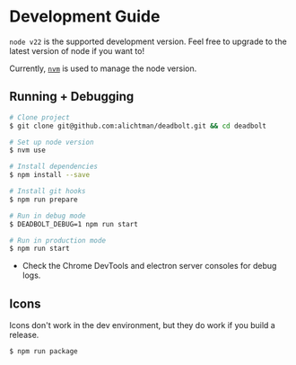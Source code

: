 # Development Guide

`node v22` is the supported development version. Feel free to upgrade to the latest version of node if you want to!

Currently, [`nvm`](https://github.com/nvm-sh/nvm#nvmrc) is used to manage the node version.

## Running + Debugging

```bash
# Clone project
$ git clone git@github.com:alichtman/deadbolt.git && cd deadbolt

# Set up node version
$ nvm use

# Install dependencies
$ npm install --save

# Install git hooks
$ npm run prepare

# Run in debug mode
$ DEADBOLT_DEBUG=1 npm run start

# Run in production mode
$ npm run start
```

- Check the Chrome DevTools and electron server consoles for debug logs.

## Icons

Icons don't work in the dev environment, but they do work if you build a release.

```bash
$ npm run package
```

